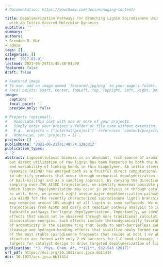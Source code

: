 ```yaml
---
# Documentation: https://wowchemy.com/docs/managing-content/

title: Depolymerization Pathways for Branching Lignin Spirodienone Units Revealed
  with ab Initio Steered Molecular Dynamics
subtitle: ''
summary: ''
authors:
- Brendan D. Mar
- admin
tags: []
categories: []
date: '2017-01-01'
lastmod: 2021-06-20T14:45:48-04:00
featured: false
draft: false

# Featured image
# To use, add an image named `featured.jpg/png` to your page's folder.
# Focal points: Smart, Center, TopLeft, Top, TopRight, Left, Right, BottomLeft, Bottom, BottomRight.
image:
  caption: ''
  focal_point: ''
  preview_only: false

# Projects (optional).
#   Associate this post with one or more of your projects.
#   Simply enter your project's folder or file name without extension.
#   E.g. `projects = ["internal-project"]` references `content/project/deep-learning/index.md`.
#   Otherwise, set `projects = []`.
projects: []
publishDate: '2021-06-21T01:48:24.129381Z'
publication_types:
- '2'
abstract: Lignocellulosic biomass is an abundant, rich source of aromatic compounds,
  but direct utilization of raw lignin has been hampered by both the high heterogeneity
  and variability of linking bonds in this biopolymer. Ab initio steered molecular
  dynamics (AISMD) has emerged both as a fruitful direct computational screening approach
  to identify products that occur through mechanical depolymerization (i.e., in sonication
  or ball-milling) and as a sampling approach. By varying the direction of force and
  sampling over 750 AISMD trajectories, we identify numerous possible pathways through
  which lignin depolymerization may occur in pyrolysis or through catalytic depolymerization
  as well. Here, we present eight unique major depolymerization pathways discovered
  via AISMD for the recently characterized spirodienone lignin branching linkage that
  may comprise around 10% weight of all lignin in some softwoods. We extract representative
  trajectories from AISMD and carry out reaction pathway analysis to identify energetically
  favorable pathways for lignin depolymerization. Importantly, we identify dynamical
  effects that could not be observed through more traditional calculations of bond
  dissociation energies. Such effects include thermodynamically favorable recovery
  of aromaticity in the dienone ring that leads to near-barrierless subsequent ether
  cleavage and hydrogen-bonding effects that stabilize newly formed radicals. Some
  of the most stable spirodienone fragments that reside at most 1 eV above the reactant
  structure are formed with only 2 eV barriers for C–C bond cleavage, suggesting key
  targets for catalyst design to drive targeted depolymerization of lignin.
publication: '*J. Phys. Chem. A*, **121**, 532-543 (2017)'
url_pdf: https://doi.org/10.1021/acs.jpca.6b11414
doi: 10.1021/acs.jpca.6b11414
---
```

